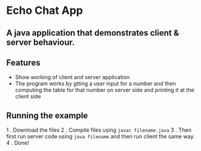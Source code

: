 # Echo Chat App
## A java application that demonstrates client & server behaviour.
## Features

- Show working of client and server application
- The program works by gtting a user input for a number and then computing the table for that number on server side and printing it at the client side


## Running the example
1 . Download the files
2 . Compile files using `javac filename.java`
3 . Then first run server code using `java filename` and then run client the same way.
4 . Done!